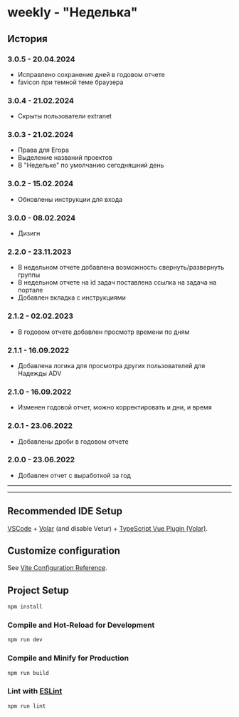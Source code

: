 # weekly - "Неделька"

## История

### 3.0.5 - 20.04.2024
- Исправлено сохранение дней в годовом отчете
- favicon при темной теме браузера

### 3.0.4 - 21.02.2024
- Скрыты пользователи extranet

### 3.0.3 - 21.02.2024
- Права для Егора
- Выделение названий проектов
- В "Недельке" по умолчанию сегодняшний день

### 3.0.2 - 15.02.2024
- Обновлены инструкции для входа

### 3.0.0 - 08.02.2024
- Дизигн

### 2.2.0 - 23.11.2023
- В недельном отчете добавлена возможность свернуть/развернуть группы
- В недельном отчете на id задач поставлена ссылка на задача на портале
- Добавлен вкладка с инструкциями

### 2.1.2 - 02.02.2023
- В годовом отчете добавлен просмотр времени по дням

### 2.1.1 - 16.09.2022
- Добавлена логика для просмотра других пользователей для Надежды ADV

### 2.1.0 - 16.09.2022
- Изменен годовой отчет, можно корректировать и дни, и время

### 2.0.1 - 23.06.2022
- Добавлены дроби в годовом отчете

### 2.0.0 - 23.06.2022
- Добавлен отчет с выработкой за год

---
---

## Recommended IDE Setup

[VSCode](https://code.visualstudio.com/) + [Volar](https://marketplace.visualstudio.com/items?itemName=johnsoncodehk.volar) (and disable Vetur) + [TypeScript Vue Plugin (Volar)](https://marketplace.visualstudio.com/items?itemName=johnsoncodehk.vscode-typescript-vue-plugin).

## Customize configuration

See [Vite Configuration Reference](https://vitejs.dev/config/).

## Project Setup

```sh
npm install
```

### Compile and Hot-Reload for Development

```sh
npm run dev
```

### Compile and Minify for Production

```sh
npm run build
```

### Lint with [ESLint](https://eslint.org/)

```sh
npm run lint
```
